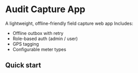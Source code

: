 # Audit Capture App

A lightweight, offline-friendly field capture web app Includes:
- Offline outbox with retry
- Role-based auth (admin / user)
- GPS tagging
- Configurable meter types

## Quick start


